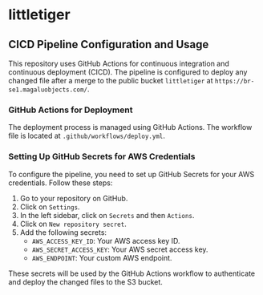 # littletiger

## CICD Pipeline Configuration and Usage

This repository uses GitHub Actions for continuous integration and continuous deployment (CICD). The pipeline is configured to deploy any changed file after a merge to the public bucket `littletiger` at `https://br-se1.magaluobjects.com/`.

### GitHub Actions for Deployment

The deployment process is managed using GitHub Actions. The workflow file is located at `.github/workflows/deploy.yml`.

### Setting Up GitHub Secrets for AWS Credentials

To configure the pipeline, you need to set up GitHub Secrets for your AWS credentials. Follow these steps:

1. Go to your repository on GitHub.
2. Click on `Settings`.
3. In the left sidebar, click on `Secrets` and then `Actions`.
4. Click on `New repository secret`.
5. Add the following secrets:
   - `AWS_ACCESS_KEY_ID`: Your AWS access key ID.
   - `AWS_SECRET_ACCESS_KEY`: Your AWS secret access key.
   - `AWS_ENDPOINT`: Your custom AWS endpoint.

These secrets will be used by the GitHub Actions workflow to authenticate and deploy the changed files to the S3 bucket.
